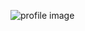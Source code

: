 ![profile image](https://images.unsplash.com/photo-1508921912186-1d1a45ebb3c1?ixid=MnwxMjA3fDB8MHxwaG90by1wYWdlfHx8fGVufDB8fHx8&ixlib=rb-1.2.1&auto=format&fit=crop&w=1868&q=80)

